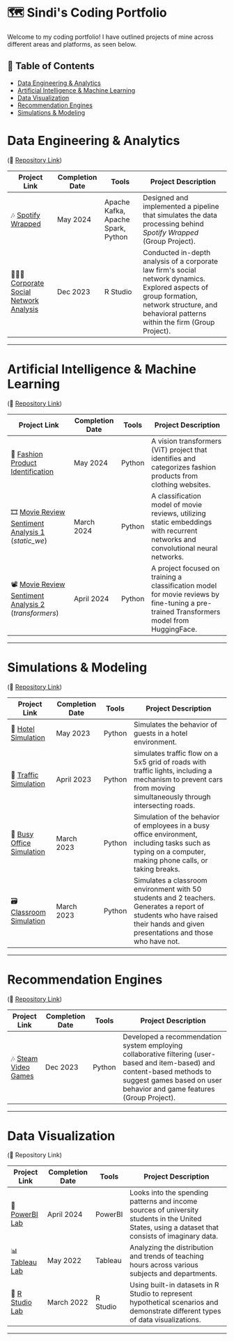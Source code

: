 # :world_map: Sindi's Coding Portfolio
Welcome to my coding portfolio! I have outlined projects of mine across different areas and platforms, as seen below.


## :open_book: Table of Contents
- [Data Engineering & Analytics](#data-engineering-analytics)
- [Artificial Intelligence & Machine Learning](#AI-ML)
- [Data Visualization](#data-visualization)
- [Recommendation Engines](#rec-engines)
- [Simulations & Modeling](#simulations-modeling)

# Data Engineering & Analytics 
(🔗 [Repository Link](https://github.com/sindibejko/data-engineering-analytics))

| Project Link | Completion Date | Tools | Project Description | 
|---|---|---|---|
| 🎶 [Spotify Wrapped](https://github.com/sindibejko/data-engineering-analytics/tree/main/Spotify%20Wrapped) | May 2024 | Apache Kafka, Apache Spark, Python | Designed and implemented a pipeline that simulates the data processing behind *Spotify Wrapped* (Group Project). |
| 👩🏽‍💼 [Corporate Social Network Analysis](https://github.com/sindibejko/data-engineering-analytics/tree/main/Corporate%20Social%20Network%20Analysis) | Dec 2023 |R Studio | Conducted in-depth analysis of a corporate law firm's social network dynamics. Explored aspects of group formation, network structure, and behavioral patterns within the firm (Group Project). |


***

# Artificial Intelligence & Machine Learning 
(🔗 [Repository Link](https://github.com/sindibejko/AI-ML))

| Project Link | Completion Date | Tools | Project Description | 
|---|---|---|---|
| 👗 [Fashion Product Identification](https://github.com/sindibejko/AI-ML/tree/main/Fashion%20Product%20Identification) | May 2024 | Python | A vision transformers (ViT) project that identifies and categorizes fashion products from clothing websites. |
| 🎞 [Movie Review Sentiment Analysis 1](https://github.com/sindibejko/AI-ML/tree/main/Movie%20Review%20Sentiment%20Analysis%201) (_static_we_) | March 2024 | Python | A classification model of movie reviews, utilizing static embeddings with recurrent networks and convolutional neural networks. |
| 📽 [Movie Review Sentiment Analysis 2](https://github.com/sindibejko/AI-ML/tree/main/Movie%20Review%20Sentiment%20Analysis%202) (_transformers_) | April 2024 | Python | A project focused on training a classification model for movie reviews by fine-tuning a pre-trained Transformers model from HuggingFace. |

***

# Simulations & Modeling
(🔗 [Repository Link](https://github.com/sindibejko/simulations-modeling/blob/main/README.md))

| Project Link | Completion Date | Tools | Project Description | 
|---|---|---|---|
| 🏨 [Hotel Simulation](https://github.com/sindibejko/simulations-modeling/tree/main/Hotel%20Simulation) | May 2023 | Python | Simulates the behavior of guests in a hotel environment. |
| 🚦 [Traffic Simulation](https://github.com/sindibejko/simulations-modeling/tree/main/Traffic%20Simulation) | April 2023 | Python | simulates traffic flow on a 5x5 grid of roads with traffic lights, including a mechanism to prevent cars from moving simultaneously through intersecting roads. |
| 👔 [Busy Office Simulation](https://github.com/sindibejko/simulations-modeling/tree/main/Busy%20Office%20Simulation) | March 2023 | Python | Simulation of the behavior of employees in a busy office environment, including tasks such as typing on a computer, making phone calls, or taking breaks. |
| 🗃 [Classroom Simulation](https://github.com/sindibejko/simulations-modeling/tree/main/Classroom%20Simulation) | March 2023 | Python | Simulates a classroom environment with 50 students and 2 teachers. Generates a report of students who have raised their hands and given presentations and those who have not. |

***

# Recommendation Engines
(🔗 [Repository Link](https://github.com/sindibejko/rec-engines/tree/main))

| Project Link | Completion Date | Tools | Project Description | 
|---|---|---|---|
| 🎶 [Steam Video Games](https://github.com/sindibejko/rec-engines/tree/main/Steam%20Video%20Games%20Recommender) | Dec 2023 | Python | Developed a recommendation system employing collaborative filtering (user-based and item-based) and content-based methods to suggest games based on user behavior and game features (Group Project). |

***

# Data Visualization
(🔗 Repository Link)

| Project Link | Completion Date | Tools | Project Description | 
|---|---|---|---|
| 🔌 [PowerBI Lab](https://github.com/sindibejko/data-visualization/tree/main/PowerBI%20Visualizations) | April 2024 | PowerBI | Looks into the spending patterns and income sources of university students in the United States, using a dataset that consists of imaginary data. |
| 📊 [Tableau Lab](https://github.com/sindibejko/data-visualization/tree/main/Tableau%20Visualizations) | May 2022 | Tableau | Analyzing the distribution and trends of teaching hours across various subjects and departments. |
| 🔐 [R Studio Lab](https://github.com/sindibejko/data-visualization/tree/main/R%20Studio%20Visualizations) | March 2022 | R Studio | Using built-in datasets in R Studio to represent hypothetical scenarios and demonstrate different types of data visualizations. |

***






